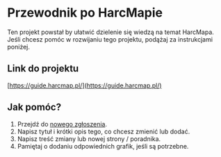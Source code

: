 # Przewodnik po HarcMapie

Ten projekt powstał by ułatwić dzielenie się wiedzą na temat HarcMapa. Jeśli chcesz pomóc w rozwijaniu tego projektu, podążaj za instrukcjami poniżej.

## Link do projektu

[https://guide.harcmap.pl/](https://guide.harcmap.pl/)

## Jak pomóc?

1. Przejdź do [nowego zgłoszenia](https://github.com/dbetka/harcmap-guide/issues/new/choose).
2. Napisz tytuł i krótki opis tego, co chcesz zmienić lub dodać.
3. Napisz treść zmiany lub nowej strony / poradnika.
4. Pamiętaj o dodaniu odpowiednich grafik, jeśli są potrzebne.
